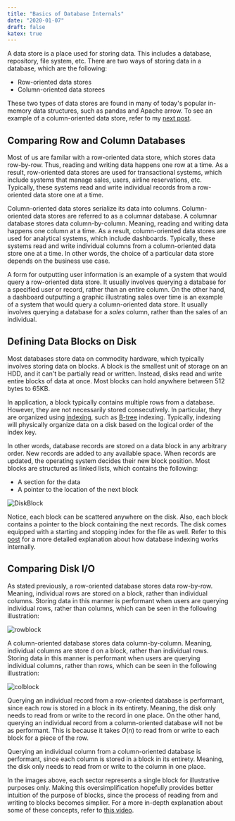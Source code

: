 ```yaml
---
title: "Basics of Database Internals"
date: "2020-01-07"
draft: false
katex: true
---
```


A data store is a place used for storing data. This includes a database, repository, file system, etc. There are two ways of storing data in a database, which are the following:
- Row-oriented data stores
- Column-oriented data storees

These two types of data stores are found in many of today's popular in-memory data structures, such as pandas and Apache arrow. To see an example of a column-oriented data store, refer to my [next post](/blog/parquet/).

## Comparing Row and Column Databases
Most of us are familar with a row-oriented data store, which stores data row-by-row. Thus, reading and writing data happens one row at a time. As a result, row-oriented data stores are used for transactional systems, which include systems that manage sales, users, airline reservations, etc. Typically, these systems read and write individual records from a row-oriented data store one at a time.

Column-oriented data stores serialize its data into columns. Column-oriented data stores are referred to as a columnar database. A columnar database stores data column-by-column. Meaning, reading and writing data happens one column at a time. As a result, column-oriented data stores are used for analytical systems, which include dashboards. Typically, these systems read and write individual columns from a column-oriented data store one at a time. In other words, the choice of a particular data store depends on the business use case.

A form for outputting user information is an example of a system that would query a row-oriented data store. It usually involves querying a database for a specified user or record, rather than an entire column. On the other hand, a dashboard outputting a graphic illustrating sales over time is an example of a system that would query a column-oriented data store. It usually involves querying a database for a *sales* column, rather than the sales of an individual.

## Defining Data Blocks on Disk
Most databases store data on commodity hardware, which typically involves storing data on blocks. A block is the smallest unit of storage on an HDD, and it can't be partially read or written. Instead, disks read and write entire blocks of data at once. Most blocks can hold anywhere between 512 bytes to 65KB.

In application, a block typically contains multiple rows from a database. However, they are not necessarily stored consecutively. In particular, they are organized using [indexing](https://www.freecodecamp.org/news/database-indexing-at-a-glance-bb50809d48bd/), such as [B-tree](https://en.wikipedia.org/wiki/B%2B_tree) indexing. Typically, indexing will physically organize data on a disk based on the logical order of the index key.

In other words, database records are stored on a data block in any arbitrary order. New records are added to any available space. When records are updated, the operating system decides their new block position. Most blocks are structured as linked lists, which contains the following:
- A section for the data
- A pointer to the location of the next block

![DiskBlock](/img/diskblock.svg)

Notice, each block can be scattered anywhere on the disk. Also, each block contains a pointer to the block containing the next records. The disk comes equipped with a starting and stopping index for the file as well. Refer to this [post](https://stackoverflow.com/a/1130/12777044) for a more detailed explanation about how database indexing works internally.

## Comparing Disk I/O
As stated previously, a row-oriented database stores data row-by-row. Meaning, individual rows are stored on a block, rather than individual columns. Storing data in this manner is performant when users are querying individual rows, rather than columns, which can be seen in the following illustration:

![rowblock](/img/rowblock.svg)

A column-oriented database stores data column-by-column. Meaning, individual columns are store
d on a block, rather than individual rows. Storing data in this manner is performant when users are querying individual columns, rather than rows, which can be seen in the following illustration:

![colblock](/img/colblock.svg)

Querying an individual record from a row-oriented database is performant, since each row is stored in a block in its entirety. Meaning, the disk only needs to read from or write to the record in one place. On the other hand, querying an individual record from a column-oriented database will not be as performant. This is because it takes $O(n)$ to read from or write to each block for a piece of the row.

Querying an individual column from a column-oriented database is performant, since each column is stored in a block in its entirety. Meaning, the disk only needs to read from or write to the column in one place.

In the images above, each sector represents a single block for illustrative purposes only. Making this oversimplification hopefully provides better intuition of the purpose of blocks, since the process of reading from and writing to blocks becomes simplier. For a more in-depth explanation about some of these concepts, refer to [this video](https://www.youtube.com/watch?v=uMkVi4SDLbM).
